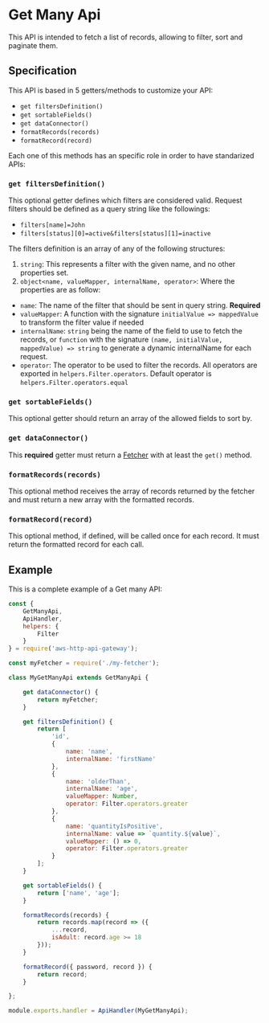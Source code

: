 # Get Many Api

This API is intended to fetch a list of records, allowing to filter, sort and paginate them.

## Specification

This API is based in 5 getters/methods to customize your API:

- `get filtersDefinition()`
- `get sortableFields()`
- `get dataConnector()`
- `formatRecords(records)`
- `formatRecord(record)`

Each one of this methods has an specific role in order to have standarized APIs:

### `get filtersDefinition()`

This optional getter defines which filters are considered valid. Request filters should be defined as a query string like the followings:

- `filters[name]=John`
- `filters[status][0]=active&filters[status][1]=inactive`

The filters definition is an array of any of the following structures:

1. `string`: This represents a filter with the given name, and no other properties set.
2. `object<name, valueMapper, internalName, operator>`: Where the properties are as follow:

- `name`: The name of the filter that should be sent in query string. **Required**
- `valueMapper`: A function with the signature `initialValue => mappedValue` to transform the filter value if needed
- `internalName`: `string` being the name of the field to use to fetch the records, or `function` with the signature `(name, initialValue, mappedValue) => string` to generate a dynamic internalName for each request.
- `operator`: The operator to be used to filter the records. All operators are exported in `helpers.Filter.operators`. Default operator is `helpers.Filter.operators.equal`

### `get sortableFields()`

This optional getter should return an array of the allowed fields to sort by.

### `get dataConnector()`

This **required** getter must return a [Fetcher](fetchers.md) with at least the `get()` method.

### `formatRecords(records)`

This optional method receives the array of records returned by the fetcher and must return a new array with the formatted records.

### `formatRecord(record)`

This optional method, if defined, will be called once for each record. It must return the formatted record for each call.

## Example

This is a complete example of a Get many API:

```js
const {
	GetManyApi,
	ApiHandler,
	helpers: {
		Filter
	}
} = require('aws-http-api-gateway');

const myFetcher = require('./my-fetcher');

class MyGetManyApi extends GetManyApi {

	get dataConnector() {
		return myFetcher;
	}

	get filtersDefinition() {
		return [
			'id',
			{
				name: 'name',
				internalName: 'firstName'
			},
			{
				name: 'olderThan',
				internalName: 'age',
				valueMapper: Number,
				operator: Filter.operators.greater
			},
			{
				name: 'quantityIsPositive',
				internalName: value => `quantity.${value}`,
				valueMapper: () => 0,
				operator: Filter.operators.greater
			}
		];
	}

	get sortableFields() {
		return ['name', 'age'];
	}

	formatRecords(records) {
		return records.map(record => ({
			...record,
			isAdult: record.age >= 18
		}));
	}

	formatRecord({ password, record }) {
		return record;
	}

};

module.exports.handler = ApiHandler(MyGetManyApi);
```
